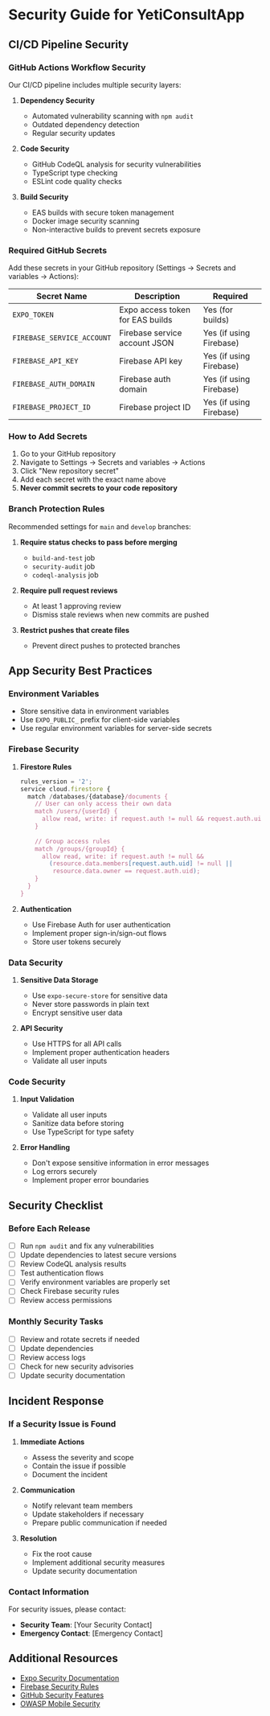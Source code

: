 # Security Guide for YetiConsultApp

## CI/CD Pipeline Security

### GitHub Actions Workflow Security

Our CI/CD pipeline includes multiple security layers:

1. **Dependency Security**
   - Automated vulnerability scanning with `npm audit`
   - Outdated dependency detection
   - Regular security updates

2. **Code Security**
   - GitHub CodeQL analysis for security vulnerabilities
   - TypeScript type checking
   - ESLint code quality checks

3. **Build Security**
   - EAS builds with secure token management
   - Docker image security scanning
   - Non-interactive builds to prevent secrets exposure

### Required GitHub Secrets

Add these secrets in your GitHub repository (Settings → Secrets and variables → Actions):

| Secret Name | Description | Required |
|-------------|-------------|----------|
| `EXPO_TOKEN` | Expo access token for EAS builds | Yes (for builds) |
| `FIREBASE_SERVICE_ACCOUNT` | Firebase service account JSON | Yes (if using Firebase) |
| `FIREBASE_API_KEY` | Firebase API key | Yes (if using Firebase) |
| `FIREBASE_AUTH_DOMAIN` | Firebase auth domain | Yes (if using Firebase) |
| `FIREBASE_PROJECT_ID` | Firebase project ID | Yes (if using Firebase) |

### How to Add Secrets

1. Go to your GitHub repository
2. Navigate to Settings → Secrets and variables → Actions
3. Click "New repository secret"
4. Add each secret with the exact name above
5. **Never commit secrets to your code repository**

### Branch Protection Rules

Recommended settings for `main` and `develop` branches:

1. **Require status checks to pass before merging**
   - `build-and-test` job
   - `security-audit` job
   - `codeql-analysis` job

2. **Require pull request reviews**
   - At least 1 approving review
   - Dismiss stale reviews when new commits are pushed

3. **Restrict pushes that create files**
   - Prevent direct pushes to protected branches

## App Security Best Practices

### Environment Variables

- Store sensitive data in environment variables
- Use `EXPO_PUBLIC_` prefix for client-side variables
- Use regular environment variables for server-side secrets

### Firebase Security

1. **Firestore Rules**
   ```javascript
   rules_version = '2';
   service cloud.firestore {
     match /databases/{database}/documents {
       // User can only access their own data
       match /users/{userId} {
         allow read, write: if request.auth != null && request.auth.uid == userId;
       }
       
       // Group access rules
       match /groups/{groupId} {
         allow read, write: if request.auth != null && 
           (resource.data.members[request.auth.uid] != null || 
            resource.data.owner == request.auth.uid);
       }
     }
   }
   ```

2. **Authentication**
   - Use Firebase Auth for user authentication
   - Implement proper sign-in/sign-out flows
   - Store user tokens securely

### Data Security

1. **Sensitive Data Storage**
   - Use `expo-secure-store` for sensitive data
   - Never store passwords in plain text
   - Encrypt sensitive user data

2. **API Security**
   - Use HTTPS for all API calls
   - Implement proper authentication headers
   - Validate all user inputs

### Code Security

1. **Input Validation**
   - Validate all user inputs
   - Sanitize data before storing
   - Use TypeScript for type safety

2. **Error Handling**
   - Don't expose sensitive information in error messages
   - Log errors securely
   - Implement proper error boundaries

## Security Checklist

### Before Each Release

- [ ] Run `npm audit` and fix any vulnerabilities
- [ ] Update dependencies to latest secure versions
- [ ] Review CodeQL analysis results
- [ ] Test authentication flows
- [ ] Verify environment variables are properly set
- [ ] Check Firebase security rules
- [ ] Review access permissions

### Monthly Security Tasks

- [ ] Review and rotate secrets if needed
- [ ] Update dependencies
- [ ] Review access logs
- [ ] Check for new security advisories
- [ ] Update security documentation

## Incident Response

### If a Security Issue is Found

1. **Immediate Actions**
   - Assess the severity and scope
   - Contain the issue if possible
   - Document the incident

2. **Communication**
   - Notify relevant team members
   - Update stakeholders if necessary
   - Prepare public communication if needed

3. **Resolution**
   - Fix the root cause
   - Implement additional security measures
   - Update security documentation

### Contact Information

For security issues, please contact:
- **Security Team**: [Your Security Contact]
- **Emergency Contact**: [Emergency Contact]

## Additional Resources

- [Expo Security Documentation](https://docs.expo.dev/guides/security/)
- [Firebase Security Rules](https://firebase.google.com/docs/rules)
- [GitHub Security Features](https://docs.github.com/en/code-security)
- [OWASP Mobile Security](https://owasp.org/www-project-mobile-top-10/) 